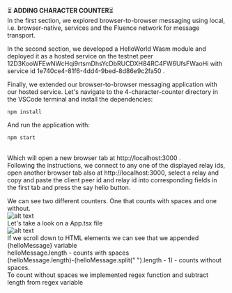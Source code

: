
⏳  **ADDING CHARACTER COUNTER**⏳  \
In the first section, we explored browser-to-browser messaging using local, i.e. browser-native, services and the Fluence network for message transport.

In the second section, we developed a HelloWorld Wasm module and deployed it as a hosted service on the testnet peer 12D3KooWFEwNWcHqi9rtsmDhsYcDbRUCDXH84RC4FW6UfsFWaoHi with service id 1e740ce4-81f6-4dd4-9bed-8d86e9c2fa50 . 

Finally, we extended our browser-to-browser messaging application with our hosted service.
Let's navigate to the 4-character-counter directory in the VSCode terminal and install the dependencies: 

```
npm install
```
And run the application with: 
```
npm start
``` 
\
Which will open a new browser tab at http://localhost:3000 . \
Following the instructions, we connect to any one of the displayed relay ids, open another browser tab also at http://localhost:3000, select a relay and copy and paste the client peer id and relay id into corresponding fields in the first tab and press the say hello button.

 We can see two different counters. One that counts with spaces and one without.\
 ![alt text](https://user-images.githubusercontent.com/57189190/132883177-b29a8451-8828-445e-8840-3e5820b69dc3.jpg) \
Let's take a look on a App.tsx file \
![alt text](https://user-images.githubusercontent.com/57189190/132883182-eacdf511-aaba-46f8-856a-8a97815fbb26.jpg) \
If we scroll down to HTML elements we can see that we appended {helloMessage} variable \
helloMessage.length - counts with spaces \
(helloMessage.length)-(helloMessage.split(" ").length - 1) - counts without spaces. \
To count without spaces we implemented regex function and subtract length from regex variable 
